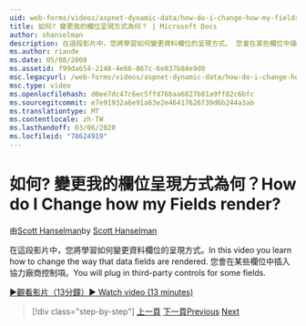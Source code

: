 ```yaml
---
uid: web-forms/videos/aspnet-dynamic-data/how-do-i-change-how-my-fields-render
title: 如何? 變更我的欄位呈現方式為何？ | Microsoft Docs
author: shanselman
description: 在這段影片中，您將學習如何變更資料欄位的呈現方式。 您會在某些欄位中插入協力廠商控制項。
ms.author: riande
ms.date: 05/08/2008
ms.assetid: f99da654-2148-4e66-867c-6e837b84e9d0
msc.legacyurl: /web-forms/videos/aspnet-dynamic-data/how-do-i-change-how-my-fields-render
msc.type: video
ms.openlocfilehash: d0ee7dc47c6ec5ffd76baa6827b81a9ff02c6bfc
ms.sourcegitcommit: e7e91932a6e91a63e2e46417626f39d6b244a3ab
ms.translationtype: MT
ms.contentlocale: zh-TW
ms.lasthandoff: 03/06/2020
ms.locfileid: "78624919"
---
```

# <a name="how-do-i-change-how-my-fields-render"></a><span data-ttu-id="8e222-105">如何? 變更我的欄位呈現方式為何？</span><span class="sxs-lookup"><span data-stu-id="8e222-105">How do I Change how my Fields render?</span></span>

<span data-ttu-id="8e222-106">由[Scott Hanselman](https://github.com/shanselman)</span><span class="sxs-lookup"><span data-stu-id="8e222-106">by [Scott Hanselman](https://github.com/shanselman)</span></span>

<span data-ttu-id="8e222-107">在這段影片中，您將學習如何變更資料欄位的呈現方式。</span><span class="sxs-lookup"><span data-stu-id="8e222-107">In this video you learn how to change the way that data fields are rendered.</span></span> <span data-ttu-id="8e222-108">您會在某些欄位中插入協力廠商控制項。</span><span class="sxs-lookup"><span data-stu-id="8e222-108">You will plug in third-party controls for some fields.</span></span>

[<span data-ttu-id="8e222-109">&#9654;觀看影片（13分鐘）</span><span class="sxs-lookup"><span data-stu-id="8e222-109">&#9654; Watch video (13 minutes)</span></span>](https://channel9.msdn.com/Blogs/ASP-NET-Site-Videos/how-do-i-change-how-my-fields-render)

> [!div class="step-by-step"]
> <span data-ttu-id="8e222-110">[上一頁](how-do-i-enable-inline-gridview-editing.md)
> [下一頁](how-do-i-handle-business-logic-exceptions.md)</span><span class="sxs-lookup"><span data-stu-id="8e222-110">[Previous](how-do-i-enable-inline-gridview-editing.md)
[Next](how-do-i-handle-business-logic-exceptions.md)</span></span>
